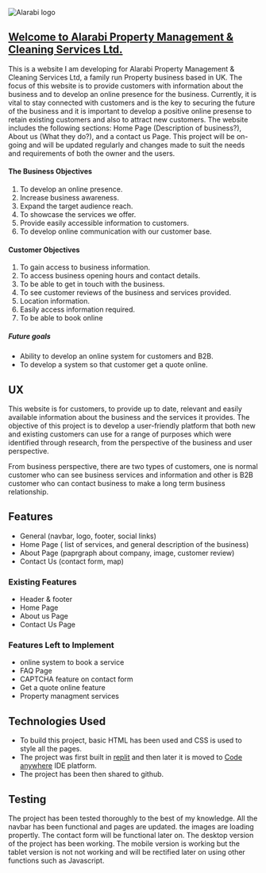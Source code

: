 ![Alarabi logo](https://8000-qasimushtaq-alarabi-apar-nxl2oemk8x.us2.codeanyapp.com/assets/images/alarabi.png)

## [Welcome to Alarabi Property Management & Cleaning Services Ltd.](https://8000-qasimushtaq-alarabi-apar-nxl2oemk8x.us2.codeanyapp.com/index.html)

This is a website I am developing for Alarabi Property Management & Cleaning Services Ltd, a family run Property business based in UK.
The focus of this website is to provide customers with information about the business and to develop an online presence for the business. 
Currently, it is vital to stay connected with customers and is the key to securing the future 
of the business and it is important to develop a positive online presense to retain existing customers and also to attract new customers. The website includes
the following sections: Home Page (Description of business?), About us (What they do?), and a contact us Page. This project will be on-going and will be updated regularly and changes made to suit the needs and requirements of both the owner and the users.

#### The Business Objectives
1. To develop an online presence.
2. Increase business awareness.
3. Expand the target audience reach.
4. To showcase the services we offer.
5. Provide easily accessible information to customers.
6. To develop online communication with our customer base.

#### Customer Objectives
1. To gain access to business information.
2. To access business opening hours and contact details.
3. To be able to get in touch with the business.
4. To see customer reviews of the business and services provided.
5. Location information.
6. Easily access information required.
7. To be able to book online

##### Future goals
* Ability to develop an online system for customers and B2B.
* To develop a system so that customer get a quote online.

## UX
 
This website is for customers, to provide up to date, relevant and easily available information about the business and the services it provides.
The objective of this project is to develop a user-friendly platform that both new and existing customers can use for a range of purposes which were identified through research, from the perspective of the business and user perspective. 

From business perspective, there are two types of customers, one is normal customer who can see business services and information and other is B2B customer who can contact business to make a long term business relationship. 

## Features
 - General (navbar, logo, footer, social links)
 - Home Page ( list of services, and general description of the business)
 - About Page (paprgraph about company, image, customer review)
 - Contact Us (contact form, map)

 ### Existing Features

- Header & footer
- Home Page
- About us Page
- Contact Us Page 

### Features Left to Implement
- online system to book a service
- FAQ Page
- CAPTCHA feature on contact form
- Get a quote online feature
- Property managment services 

## Technologies Used
- To build this project, basic HTML has been used and CSS is used to style all the pages. 
- The project was first built in [replit](replit.com) and then later it is moved to [Code anywhere](app.codeanywhere.com) IDE     platform. 
- The project has been then shared to github. 

## Testing
The project has been tested thoroughly to the best of my knowledge. All the navbar has been functional and pages are updated. 
the images are loading propertly. 
The contact form will be functional later on. 
The desktop version of the project has been working. 
The mobile version is working but the tablet version is not not working and will be rectified later on using other functions such as Javascript.  
